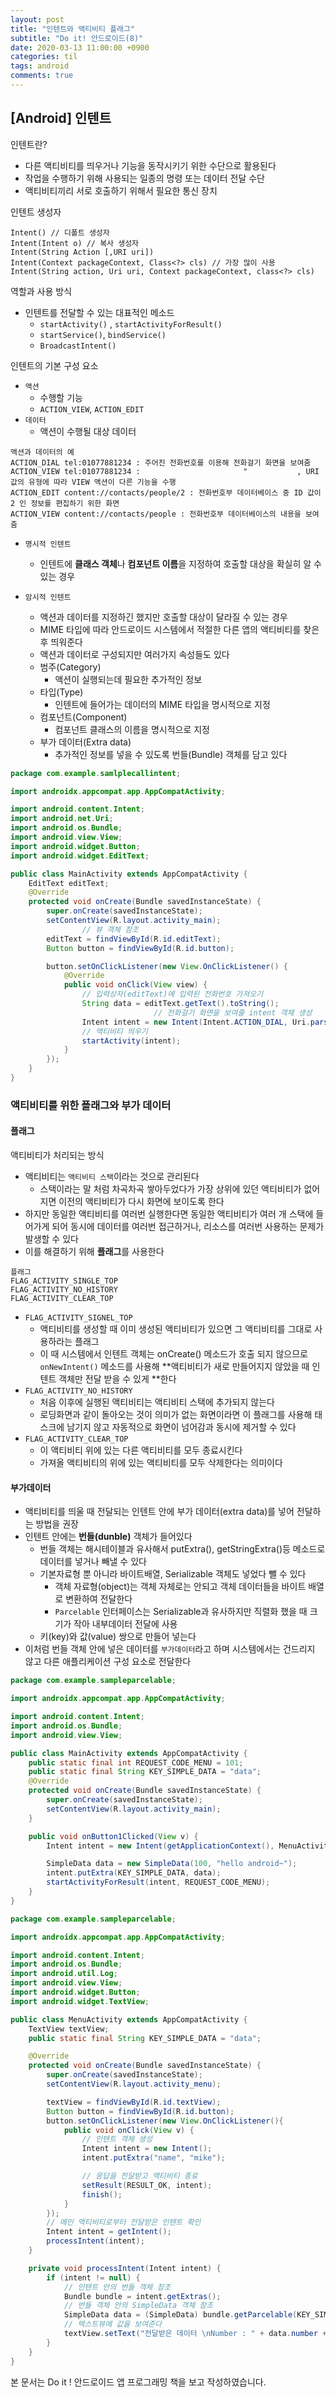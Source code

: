 ```yaml
---
layout: post
title: "인텐트와 액티비티 플래그"
subtitle: "Do it! 안드로이드(8)"
date: 2020-03-13 11:00:00 +0900
categories: til
tags: android
comments: true
---
```






## [Android] 인텐트



인텐트란?

- 다른 액티비티를 띄우거나 기능을 동작시키기 위한 수단으로 활용된다
- 작업을 수행하기 위해 사용되는 일종의 명령 또는 데이터 전달 수단
- 액티비티끼리 서로 호출하기 위해서 필요한 통신 장치



인텐트 생성자

```
Intent() // 디폴트 생성자
Intent(Intent o) // 복사 생성자
Intent(String Action [,URI uri])
Intent(Context packageContext, Class<?> cls) // 가장 많이 사용 
Intent(String action, Uri uri, Context packageContext, class<?> cls)
```



역할과 사용 방식

- 인텐트를 전달할 수 있는 대표적인 메소드
  - `startActivity()` , `startActivityForResult()`
  - `startService()`, `bindService()`
  - `BroadcastIntent()`



인텐트의 기본 구성 요소

- `액션`
  -  수행할 기능
  -  `ACTION_VIEW`, `ACTION_EDIT`
- `데이터`
  - 액션이 수행될 대상 데이터

```
액션과 데이터의 예
ACTION_DIAL tel:01077881234 : 주어진 전화번호를 이용해 전화걸기 화면을 보여줌
ACTION_VIEW tel:01077881234 : 						"			, URI 값의 유형에 따라 VIEW 액션이 다른 기능을 수행
ACTION_EDIT content://contacts/people/2 : 전화번호부 데이터베이스 중 ID 값이 2 인 정보를 편집하기 위한 화면
ACTION_VIEW content://contacts/people : 전화번호부 데이터베이스의 내용을 보여줌
```

- `명시적 인텐트`
  - 인텐트에 **클래스 객체**나 **컴포넌트 이름**을 지정하여 호출할 대상을 확실히 알 수 있는 경우

- `암시적 인텐트`
  - 액션과 데이터를 지정하긴 했지만 호출할 대상이 달라질 수 있는 경우
  - MIME 타입에 따라 안드로이드 시스템에서 적절한 다른 앱의 액티비티를 찾은 후 띄워준다
  - 액션과 데이터로 구성되지만 여러가지 속성들도 있다
  - 범주(Category)
    - 액션이 실행되는데 필요한 추가적인 정보
  - 타입(Type)
    - 인텐트에 들어가는 데이터의 MIME 타입을 명시적으로 지정
  - 컴포넌트(Component)
    - 컴포넌트 클래스의 이름을 명시적으로 지정
  - 부가 데이터(Extra data)
    - 추가적인 정보를 넣을 수 있도록 번들(Bundle) 객체를 담고 있다

```java
package com.example.samlplecallintent;

import androidx.appcompat.app.AppCompatActivity;

import android.content.Intent;
import android.net.Uri;
import android.os.Bundle;
import android.view.View;
import android.widget.Button;
import android.widget.EditText;

public class MainActivity extends AppCompatActivity {
    EditText editText;
    @Override
    protected void onCreate(Bundle savedInstanceState) {
        super.onCreate(savedInstanceState);
        setContentView(R.layout.activity_main);
				// 뷰 객체 참조
        editText = findViewById(R.id.editText);
        Button button = findViewById(R.id.button);

        button.setOnClickListener(new View.OnClickListener() {
            @Override
            public void onClick(View view) {
              	// 입력상자(editText)에 입력된 전화번호 가져오기
                String data = editText.getText().toString();
								// 전화걸기 화면을 보여줄 intent 객체 생성
                Intent intent = new Intent(Intent.ACTION_DIAL, Uri.parse(data));
              	// 액티비티 띄우기
                startActivity(intent);
            }
        });
    }
}
```





### 액티비티를 위한 플래그와 부가 데이터

#### 플래그

액티비티가 처리되는 방식

- 액티비티는 `액티비티 스택`이라는 것으로 관리된다
  - 스택이라는 말 처럼 차곡차곡 쌓아두었다가 가장 상위에 있던 액티비티가 없어지면 이전의 액티비티가 다시 화면에 보이도록 한다
- 하지만 동일한 액티비티를 여러번 실행한다면 동일한 액티비티가 여러 개 스택에 들어가게 되어 동시에 데이터를 여러번 접근하거나, 리소스를 여러번 사용하는 문제가 발생할 수 있다
- 이를 해결하기 위해 **플래그**를 사용한다

```
플래그
FLAG_ACTIVITY_SINGLE_TOP
FLAG_ACTIVITY_NO_HISTORY
FLAG_ACTIVITY_CLEAR_TOP
```

- `FLAG_ACTIVITY_SIGNEL_TOP`
  - 액티비티를 생성할 때 이미 생성된 액티비티가 있으면 그 액티비티를 그대로 사용하라는 플래그
  - 이 때 시스템에서 인텐트 객체는 onCreate() 메소드가 호출 되지 않으므로 `onNewIntent()` 메소드를 사용해 **액티비티가 새로 만들어지지 않았을 때 인텐트 객체만 전달 받을 수 있게 **한다
- `FLAG_ACTIVITY_NO_HISTORY`
  - 처음 이후에 실행된 액티비티는 액티비티 스택에 추가되지 않는다
  - 로딩화면과 같이 돌아오는 것이 의미가 없는 화면이라면 이 플래그를 사용해 태스크에 남기지 않고 자동적으로 화면이 넘어감과 동시에 제거할 수 있다
- `FLAG_ACTIVITY_CLEAR_TOP`
  - 이 액티비티 위에 있는 다른 액티비티를 모두 종료시킨다
  - 가져올 액티비티의 위에 있는 액티비티를 모두 삭제한다는 의미이다



#### 부가데이터

- 액티비티를 띄울 때 전달되는 인텐트 안에 부가 데이터(extra data)를 넣어 전달하는 방법을 권장
- 인텐트 안에는 **번들(dunble)** 객체가 들어있다
  - 번들 객체는 해시테이블과 유사해서 putExtra(), getStringExtra()등 메소드로 데이터를 넣거나 빼낼 수 있다
  - 기본자료형 뿐 아니라 바이트배열, Serializable 객체도 넣었다 뺄 수 있다
    - 객체 자료형(object)는 객체 자체로는 안되고 객체 데이터들을 바이트 배열로 변환하여 전달한다
    - `Parcelable` 인터페이스는 Serializable과 유사하지만 직렬화 했을 때 크기가 작아 내부데이터 전달에 사용
  - 키(key)와 값(value) 쌍으로 만들어 넣는다
- 이처럼 번들 객체 안에 넣은 데이터를 `부가데이터`라고 하며 시스템에서는 건드리지 않고 다른 애플리케이션 구성 요소로 전달한다



```java
package com.example.sampleparcelable;

import androidx.appcompat.app.AppCompatActivity;

import android.content.Intent;
import android.os.Bundle;
import android.view.View;

public class MainActivity extends AppCompatActivity {
    public static final int REQUEST_CODE_MENU = 101;
    public static final String KEY_SIMPLE_DATA = "data";
    @Override
    protected void onCreate(Bundle savedInstanceState) {
        super.onCreate(savedInstanceState);
        setContentView(R.layout.activity_main);
    }

    public void onButton1Clicked(View v) {
        Intent intent = new Intent(getApplicationContext(), MenuActivity.class);

        SimpleData data = new SimpleData(100, "hello android~");
        intent.putExtra(KEY_SIMPLE_DATA, data);
        startActivityForResult(intent, REQUEST_CODE_MENU);
    }
}
```



```java
package com.example.sampleparcelable;

import androidx.appcompat.app.AppCompatActivity;

import android.content.Intent;
import android.os.Bundle;
import android.util.Log;
import android.view.View;
import android.widget.Button;
import android.widget.TextView;

public class MenuActivity extends AppCompatActivity {
    TextView textView;
    public static final String KEY_SIMPLE_DATA = "data";

    @Override
    protected void onCreate(Bundle savedInstanceState) {
        super.onCreate(savedInstanceState);
        setContentView(R.layout.activity_menu);

        textView = findViewById(R.id.textView);
        Button button = findViewById(R.id.button);
        button.setOnClickListener(new View.OnClickListener(){
            public void onClick(View v) {
                // 인텐트 객체 생성
                Intent intent = new Intent();
                intent.putExtra("name", "mike");

                // 응답을 전달받고 액티비티 종료
                setResult(RESULT_OK, intent);
                finish();
            }
        });
        // 메인 액티비티로부터 전달받은 인텐트 확인
        Intent intent = getIntent();
        processIntent(intent);
    }

    private void processIntent(Intent intent) {
        if (intent != null) {
            // 인텐트 안의 번들 객체 참조
            Bundle bundle = intent.getExtras();
            // 번들 객체 안의 SimpleData 객체 참조
            SimpleData data = (SimpleData) bundle.getParcelable(KEY_SIMPLE_DATA);
            // 텍스트뷰에 값을 보여준다
            textView.setText("전달받은 데이터 \nNumber : " + data.number + "\nMessage : " + data.message);
        }
    }
}
```





본 문서는 Do it ! 안드로이드 앱 프로그래밍 책을 보고 작성하였습니다.